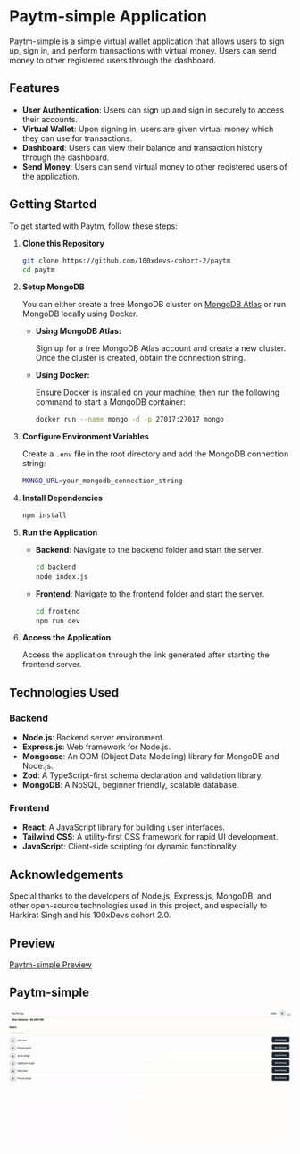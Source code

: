 

# Paytm-simple Application

Paytm-simple is a simple virtual wallet application that allows users to sign up, sign in, and perform transactions with virtual money. Users can send money to other registered users through the dashboard.

## Features

- **User Authentication**: Users can sign up and sign in securely to access their accounts.
- **Virtual Wallet**: Upon signing in, users are given virtual money which they can use for transactions.
- **Dashboard**: Users can view their balance and transaction history through the dashboard.
- **Send Money**: Users can send virtual money to other registered users of the application.

## Getting Started

To get started with Paytm, follow these steps:

1. **Clone this Repository**

   ```sh
   git clone https://github.com/100xdevs-cohort-2/paytm
   cd paytm
   ```

2. **Setup MongoDB**

   You can either create a free MongoDB cluster on [MongoDB Atlas](https://www.mongodb.com/) or run MongoDB locally using Docker.

   - **Using MongoDB Atlas:**

     Sign up for a free MongoDB Atlas account and create a new cluster. Once the cluster is created, obtain the connection string.

   - **Using Docker:**

     Ensure Docker is installed on your machine, then run the following command to start a MongoDB container:

     ```sh
     docker run --name mongo -d -p 27017:27017 mongo
     ```

3. **Configure Environment Variables**

   Create a `.env` file in the root directory and add the MongoDB connection string:

   ```sh
   MONGO_URL=your_mongodb_connection_string
   ```

4. **Install Dependencies**

   ```sh
   npm install
   ```

5. **Run the Application**

   - **Backend**: Navigate to the backend folder and start the server.

     ```sh
     cd backend
     node index.js
     ```

   - **Frontend**: Navigate to the frontend folder and start the server.

     ```sh
     cd frontend
     npm run dev
     ```

6. **Access the Application**

   Access the application through the link generated after starting the frontend server.


## Technologies Used

### Backend

- **Node.js**: Backend server environment.
- **Express.js**: Web framework for Node.js.
- **Mongoose**: An ODM (Object Data Modeling) library for MongoDB and Node.js.
- **Zod**: A TypeScript-first schema declaration and validation library.
- **MongoDB**: A NoSQL, beginner friendly, scalable database.

### Frontend

- **React**: A JavaScript library for building user interfaces.
- **Tailwind CSS**: A utility-first CSS framework for rapid UI development.
- **JavaScript**: Client-side scripting for dynamic functionality.

## Acknowledgements

Special thanks to the developers of Node.js, Express.js, MongoDB, and other open-source technologies used in this project, and especially to Harkirat Singh and his 100xDevs cohort 2.0.

## Preview

[Paytm-simple Preview](https://youtu.be/JQ8rFbFF6PM)


## Paytm-simple

![paytm-simple](./frontend/src/assets/paytm-simple-gif.gif) 
